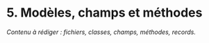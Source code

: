 # 5. Modèles, champs et méthodes

*Contenu à rédiger : fichiers, classes, champs, méthodes, records.*